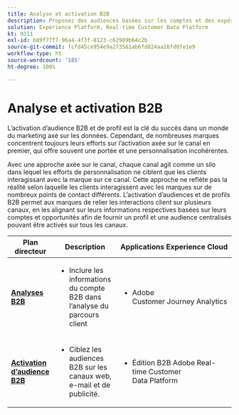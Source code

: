```yaml
---
title: Analyse et activation B2B
description: Proposez des audiences basées sur les comptes et des expériences client centrées sur les profils grâce à Real-time Customer Data Platform.
solution: Experience Platform, Real-time Customer Data Platform
kt: 9311
exl-id: b89f77f7-96a4-4f3f-8123-c62989b64c2b
source-git-commit: fcfd45ce954e9a273561ab6fd824aa16fd0fe1e9
workflow-type: ht
source-wordcount: '185'
ht-degree: 100%

---
```


# Analyse et activation B2B

L’activation d’audience B2B et de profil est la clé du succès dans un monde du marketing axé sur les données. Cependant, de nombreuses marques concentrent toujours leurs efforts sur l’activation axée sur le canal en premier, qui offre souvent une portée et une personnalisation incohérentes.

Avec une approche axée sur le canal, chaque canal agit comme un silo dans lequel les efforts de personnalisation ne ciblent que les clients interagissant avec la marque sur ce canal. Cette approche ne reflète pas la réalité selon laquelle les clients interagissent avec les marques sur de nombreux points de contact différents. L’activation d’audiences et de profils B2B permet aux marques de relier les interactions client sur plusieurs canaux, en les alignant sur leurs informations respectives basées sur leurs comptes et opportunités afin de fournir un profil et une audience centralisés pouvant être activés sur tous les canaux.

| Plan directeur | Description | Applications Experience Cloud |
|---|---|---|
| **[Analyses B2B](https://experienceleague.adobe.com/docs/analytics-platform/using/cja-usecases/b2b.html?lang=fr)** | <ul><li>Inclure les informations du compte B2B dans l’analyse du parcours client</li></ul> | <ul><li>Adobe Customer Journey Analytics</li></ul> |
| **[Activation d’audience B2B](b2bactivation.md)** | <ul><li>Ciblez les audiences B2B sur les canaux web, e-mail et de publicité.</li></ul> | <ul><li>Édition B2B Adobe Real-time Customer Data Platform</li></ul> |

